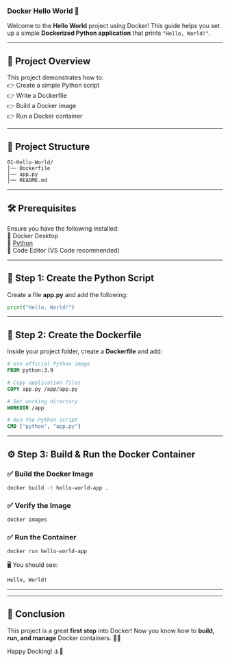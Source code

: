 ### **Docker Hello World 🚀**

Welcome to the **Hello World** project using Docker! This guide helps you set up a simple **Dockerized Python application** that prints `"Hello, World!"`.

---

📌 **Project Overview**
-----------------------

This project demonstrates how to:  
👉 Create a simple Python script  
👉 Write a Dockerfile  
👉 Build a Docker image  
👉 Run a Docker container  

---

📂 **Project Structure**
------------------------

```
01-Hello-World/
│── Dockerfile
│── app.py
│── README.md
```

---

🛠 **Prerequisites**
--------------------

Ensure you have the following installed:  
🔹 Docker Desktop  
🔹 [Python](https://www.python.org/downloads/)  
🔹 Code Editor (VS Code recommended)  

---

📝 **Step 1: Create the Python Script**
---------------------------------------

Create a file **app.py** and add the following:

```python
print("Hello, World!")
```

---

🐳 **Step 2: Create the Dockerfile**
------------------------------------

Inside your project folder, create a **Dockerfile** and add:

```dockerfile
# Use official Python image
FROM python:3.9

# Copy application files
COPY app.py /app/app.py

# Set working directory
WORKDIR /app

# Run the Python script
CMD ["python", "app.py"]
```

---

⚙️ **Step 3: Build & Run the Docker Container**
-----------------------------------------------

### ✅ **Build the Docker Image**
```bash
docker build -t hello-world-app .
```

### ✅ **Verify the Image**
```bash
docker images
```

### ✅ **Run the Container**
```bash
docker run hello-world-app
```

🖥️ You should see:
```bash
Hello, World!
```

---

---

🎯 **Conclusion**
-----------------

This project is a great **first step** into Docker! Now you know how to **build, run, and manage** Docker containers. 🐳✨

Happy Docking! ⚓🌊

